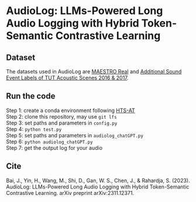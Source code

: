 # AudioLog: LLMs-Powered Long Audio Logging with Hybrid Token-Semantic Contrastive Learning

## Dataset
The datasets used in AudioLog are [MAESTRO Real](https://zenodo.org/records/7244360) and [Additional Sound Event Labels of TUT Acoustic Scenes 2016 & 2017](https://www.ksuke.net/dataset/strong-sound-event-labels-of-tut-acoustic-scenes-2016-2017).

## Run the code
Step 1: create a conda environment following [HTS-AT](https://github.com/RetroCirce/HTS-Audio-Transformer)  
Step 2: clone this repository, may use `git lfs`  
Step 3: set paths and parameters in `config.py`  
Step 4: `python test.py`  
Step 5: set paths and parameters in `audiolog_chatGPT.py`  
Step 6: `python audiolog_chatGPT.py`  
Step 7: get the output log for your audio

## Cite
Bai, J., Yin, H., Wang, M., Shi, D., Gan, W. S., Chen, J., & Rahardja, S. (2023). AudioLog: LLMs-Powered Long Audio Logging with Hybrid Token-Semantic Contrastive Learning. arXiv preprint arXiv:2311.12371.
